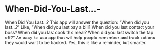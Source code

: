 # When-Did-You-Last...-

When Did You Last...?
This app will answer the question: "When did you last...?"
Like, "When did you last pay a bill? When did you last contact your boss? When did you last cook this meal? When did you last switch the tap off?"
An easy-to-use app that will help people remember and track actions they would want to be tracked. 
Yes, this is like a reminder, but smarter.
